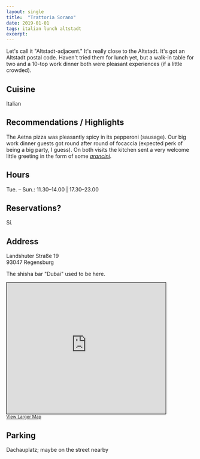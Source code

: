 ```yaml
---
layout: single
title:  "Trattoria Sorano"
date: 2019-01-01
tags: italian lunch altstadt
excerpt: 
---
```


Let's call it "Altstadt-adjacent."  It's really close to the Altstadt.  It's got an Altstadt postal code.  Haven't tried them for lunch yet, but a walk-in table for two and a 10-top work dinner both were pleasant experiences (if a little crowded).

## Cuisine ##
Italian

## Recommendations / Highlights ##
The Aetna pizza was pleasantly spicy in its pepperoni (sausage).  Our big work dinner guests got round after round of focaccia (expected perk of being a big party, I guess).  On both visits the kitchen sent a very welcome little greeting in the form of some [*arancini*](https://en.wikipedia.org/wiki/Arancini).

## Hours ##
Tue. – Sun.: 11.30‍–‍14.00 | 17.30‍–‍23.00 

## Reservations? ##
Sí.

## Address ##
Landshuter Straße 19<br/>
93047 Regensburg

The shisha bar "Dubai" used to be here.

<iframe width="425" height="350" frameborder="0" scrolling="no" marginheight="0" marginwidth="0" src="https://www.openstreetmap.org/export/embed.html?bbox=12.106161117553711%2C49.01392050088012%2C12.108258605003359%2C49.01518006897445&amp;layer=mapnik&amp;marker=49.0145501514756%2C12.107206487562507" style="border: 1px solid black"></iframe><br/><small><a href="https://www.openstreetmap.org/?mlat=49.01455&amp;mlon=12.10721#map=19/49.01455/12.10721">View Larger Map</a></small>

## Parking ##
Dachauplatz; maybe on the street nearby

